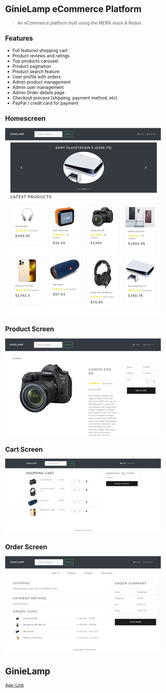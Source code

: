 
# GinieLamp eCommerce Platform

> An eCommerce platform built using the MERN stack & Redux.

## Features

- Full featured shopping cart
- Product reviews and ratings
- Top products carousel     
- Product pagination
- Product search feature
- User profile with orders
- Admin product management
- Admin user management
- Admin Order details page
- Checkout process (shipping, payment method, etc)
- PayPal / credit card for payment





## Homescreen

![homescreen](https://github.com/DeeJae25/Ginie-Lamp/blob/master/uploads/homeScreen.jpg?raw=true)

## Product Screen

![productScreen](https://github.com/DeeJae25/Ginie-Lamp/blob/master/uploads/productScreen.png?raw=true)

## Cart Screen

![cartscreen](https://github.com/DeeJae25/Ginie-Lamp/blob/master/uploads/Checkout.png?raw=true)

## Order Screen

![orderscreen](https://github.com/DeeJae25/Ginie-Lamp/blob/master/uploads/OrderScreen.png?raw=true)

# GinieLamp
[App-Link](http://ginielampapp.herokuapp.com/)
